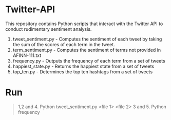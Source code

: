 Twitter-API
===========

This repository contains Python scripts that interact with the Twitter API to conduct rudimentary sentiment analysis.

1. tweet_sentiment.py - Computes the sentiment of each tweet by taking the sum of the scores of each term in the tweet.
2. term_sentiment.py - Computes the sentiment of terms not provided in AFINN-111.txt
3. frequency.py - Outputs the frequency of each term from a set of tweets
4. happiest_state.py - Returns the happiest state from a set of tweets
5. top_ten.py - Determines the top ten hashtags from a set of tweets

Run
===========

> 1,2 and 4. Python tweet_sentiment.py <file 1> <file 2>
> 3 and 5. Python frequency <file>
